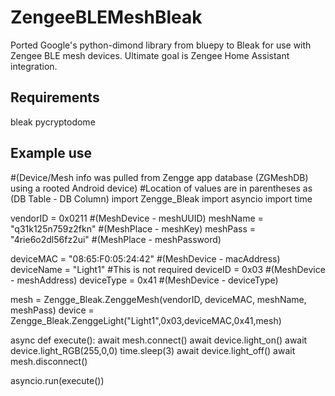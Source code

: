 ZengeeBLEMeshBleak
=========================================
Ported Google's python-dimond library from bluepy to Bleak for use with Zengee BLE mesh devices. Ultimate goal is Zengee Home Assistant integration.

Requirements
------------
bleak
pycryptodome

Example use
-----------
#(Device/Mesh info was pulled from Zengge app database (ZGMeshDB) using a rooted Android device)
#Location of values are in parentheses as (DB Table - DB Column)
import Zengge_Bleak
import asyncio
import time

vendorID = 0x0211 #(MeshDevice - meshUUID)
meshName = "q31k125n759z2fkn" #(MeshPlace - meshKey)
meshPass = "4rie6o2dl56fz2ui" #(MeshPlace - meshPassword)

deviceMAC = "08:65:F0:05:24:42"    #(MeshDevice - macAddress)
deviceName = "Light1" #This is not required
deviceID = 0x03       #(MeshDevice - meshAddress)
deviceType = 0x41     #(MeshDevice - deviceType)

mesh = Zengge_Bleak.ZenggeMesh(vendorID, deviceMAC, meshName, meshPass)
device = Zengge_Bleak.ZenggeLight("Light1",0x03,deviceMAC,0x41,mesh)

async def execute():
    await mesh.connect()
    await device.light_on()
    await device.light_RGB(255,0,0)
    time.sleep(3)
    await device.light_off()
    await mesh.disconnect()

asyncio.run(execute())
